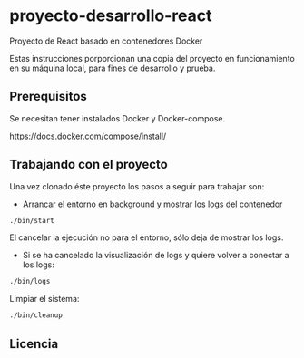 # proyecto-desarrollo-react

Proyecto de React basado en contenedores Docker

Estas instrucciones porporcionan una copia del proyecto en funcionamiento en su máquina local, para fines de desarrollo y prueba.


## Prerequisitos

Se necesitan tener instalados Docker y Docker-compose.

<https://docs.docker.com/compose/install/>


## Trabajando con el proyecto

Una vez clonado éste proyecto los pasos a seguir para trabajar son:

* Arrancar el entorno en background y mostrar los logs del contenedor

``` bash
./bin/start
```

El cancelar la ejecución no para el entorno, sólo deja de mostrar los logs.


* Si se ha cancelado la visualización de logs y quiere volver a conectar a los logs:

``` bash
./bin/logs
```

Limpiar el sistema:

``` bash
./bin/cleanup
```


## Licencia

